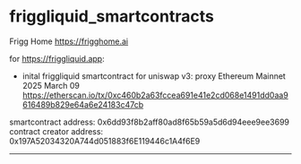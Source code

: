 # friggliquid_smartcontracts

Frigg Home https://frigghome.ai

for https://friggliquid.app:

- inital friggliquid smartcontract for uniswap v3: proxy 
Ethereum Mainnet
2025 March 09
https://etherscan.io/tx/0xc460b2a63fccea691e41e2cd068e1491dd0aa9616489b829e64a6e24183c47cb

smartcontract address: 0x6dd93f8b2aff80ad8f65b59a5d6d94eee9ee3699
contract creator address: 0x197A52034320A744d051883f6E119446c1A4f6E9


___